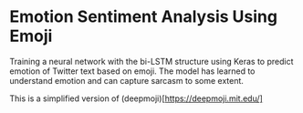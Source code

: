 # Emotion Sentiment Analysis Using Emoji

Training a neural network with the bi-LSTM structure using Keras to predict emotion of Twitter text based on emoji. The model has learned to understand emotion and can capture sarcasm to some extent.

This is a simplified version of (deepmoji)[https://deepmoji.mit.edu/]
